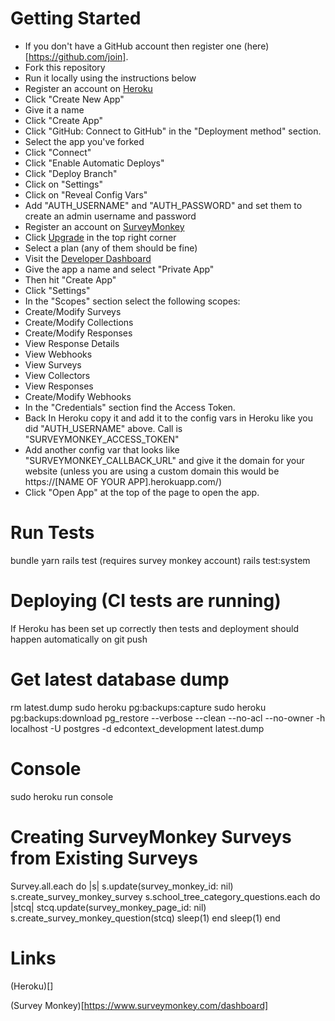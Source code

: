 # Getting Started

- If you don't have a GitHub account then register one (here)[https://github.com/join].
- Fork this repository
- Run it locally using the instructions below
- Register an account on [Heroku](https://www.heroku.com/)
- Click "Create New App"
- Give it a name
- Click "Create App"
- Click "GitHub: Connect to GitHub" in the "Deployment method" section.
- Select the app you've forked
- Click "Connect"
- Click "Enable Automatic Deploys"
- Click "Deploy Branch"
- Click on "Settings"
- Click on "Reveal Config Vars"
- Add "AUTH_USERNAME" and "AUTH_PASSWORD" and set them to create an admin username and password
- Register an account on [SurveyMonkey](https://www.surveymonkey.com/user/sign-up/?ut_source=homepage&ut_source3=megamenu)
- Click [Upgrade](https://www.surveymonkey.com/pricing/upgrade/) in the top right corner
- Select a plan (any of them should be fine)
- Visit the [Developer Dashboard](https://developer.surveymonkey.com/)
- Give the app a name and select "Private App"
- Then hit "Create App"
- Click "Settings"
- In the "Scopes" section select the following scopes:
- Create/Modify Surveys
- Create/Modify Collections
- Create/Modify Responses
- View Response Details
- View Webhooks
- View Surveys
- View Collectors
- View Responses
- Create/Modify Webhooks
- In the "Credentials" section find the Access Token.
- Back In Heroku copy it and add it to the config vars in Heroku like you did "AUTH_USERNAME" above. Call is "SURVEYMONKEY_ACCESS_TOKEN"
- Add another config var that looks like "SURVEYMONKEY_CALLBACK_URL" and give it the domain for your website (unless you are using a custom domain this would be https://[NAME OF YOUR APP].herokuapp.com/)
- Click "Open App" at the top of the page to open the app.

# Run Tests

bundle
yarn
rails test (requires survey monkey account)
rails test:system

# Deploying (CI tests are running)

If Heroku has been set up correctly then tests and deployment should happen automatically on git push

# Get latest database dump

rm latest.dump
sudo heroku pg:backups:capture
sudo heroku pg:backups:download
pg_restore --verbose --clean --no-acl --no-owner -h localhost -U postgres -d edcontext_development latest.dump

# Console

sudo heroku run console

# Creating SurveyMonkey Surveys from Existing Surveys

Survey.all.each do |s|
s.update(survey_monkey_id: nil)
s.create_survey_monkey_survey
s.school_tree_category_questions.each do |stcq|
stcq.update(survey_monkey_page_id: nil)
s.create_survey_monkey_question(stcq)
sleep(1)
end
sleep(1)
end

# Links

(Heroku)[]

(Survey Monkey)[https://www.surveymonkey.com/dashboard]
